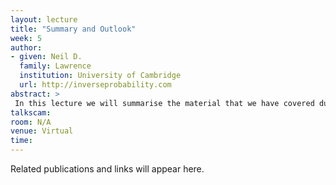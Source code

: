 ```yaml
---
layout: lecture
title: "Summary and Outlook"
week: 5
author:
- given: Neil D.
  family: Lawrence
  institution: University of Cambridge
  url: http://inverseprobability.com
abstract: >
 In this lecture we will summarise the material that we have covered during the first part of the course. We will introduce the remaining part of the course which will focus on project work. We will also provide an outlook into the questions that we think are important to address if we want to be able to efficiently use machine learning to describe physical systems.
talkscam:
room: N/A
venue: Virtual
time:
---
```


Related publications and links will appear here.
